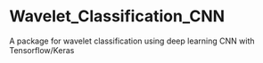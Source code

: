 # Wavelet_Classification_CNN
A package for wavelet classification using deep learning CNN with Tensorflow/Keras
